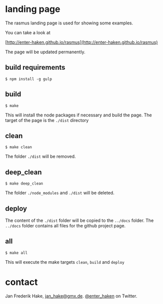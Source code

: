 # landing page

The rasmus landing page is used for showing some examples.

You can take a look at

[http://enter-haken.github.io/rasmus](http://enter-haken.github.io/rasmus)

The page will be updated permanently.

## build requirements

    $ npm install -g gulp

## build

    $ make

This will install the node packages if necessary and build the page.
The target of the page is the `./dist` directory

## clean

    $ make clean

The folder `./dist` will be removed.

## deep_clean 

    $ make deep_clean

The folder `./node_modules` and `./dist` will be deleted.

## deploy

The content of the `./dist` folder will be copied to the `../docs` folder.
The `../docs` folder contains all files for the github project page.

## all

    $ make all

This will execute the make targets `clean`, `build` and `deploy`

# contact

Jan Frederik Hake, <jan_hake@gmx.de>. [@enter_haken](https://twitter.com/enter_haken) on Twitter.

